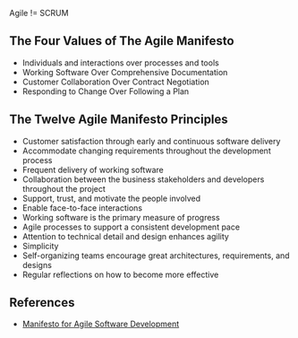 Agile != SCRUM

## The Four Values of The Agile Manifesto

- Individuals and interactions over processes and tools
- Working Software Over Comprehensive Documentation
- Customer Collaboration Over Contract Negotiation
- Responding to Change Over Following a Plan

## The Twelve Agile Manifesto Principles

- Customer satisfaction through early and continuous software delivery
- Accommodate changing requirements throughout the development process
- Frequent delivery of working software
- Collaboration between the business stakeholders and developers throughout the project
- Support, trust, and motivate the people involved
- Enable face-to-face interactions
- Working software is the primary measure of progress
- Agile processes to support a consistent development pace
- Attention to technical detail and design enhances agility
- Simplicity
- Self-organizing teams encourage great architectures, requirements, and designs
- Regular reflections on how to become more effective

## References

- [Manifesto for Agile Software Development](https://agilemanifesto.org/)